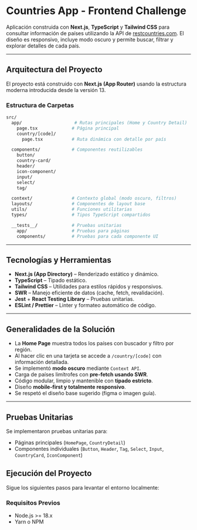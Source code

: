 # Countries App - Frontend Challenge

Aplicación construida con **Next.js**, **TypeScript** y **Tailwind CSS** para consultar información de países utilizando la API de [restcountries.com](https://restcountries.com/). El diseño es responsivo, incluye modo oscuro y permite buscar, filtrar y explorar detalles de cada país.

---

## Arquitectura del Proyecto

El proyecto está construido con **Next.js (App Router)** usando la estructura moderna introducida desde la versión 13.

### Estructura de Carpetas

```bash
src/
  app/                    # Rutas principales (Home y Country Detail)
    page.tsx             # Página principal
    country/[code]/
      page.tsx           # Ruta dinámica con detalle por país

  components/            # Componentes reutilizables
    button/
    country-card/
    header/
    icon-component/
    input/
    select/
    tag/

  context/               # Contexto global (modo oscuro, filtros)
  layouts/               # Componentes de layout base
  utils/                 # Funciones utilitarias
  types/                 # Tipos TypeScript compartidos

  __tests__/             # Pruebas unitarias
    app/                 # Pruebas para páginas
    components/          # Pruebas para cada componente UI
```

---

## Tecnologías y Herramientas

- **Next.js (App Directory)** – Renderizado estático y dinámico.
- **TypeScript** – Tipado estático.
- **Tailwind CSS** – Utilidades para estilos rápidos y responsivos.
- **SWR** – Manejo eficiente de datos (cache, fetch, revalidación).
- **Jest** + **React Testing Library** – Pruebas unitarias.
- **ESLint / Prettier** – Linter y formateo automático de código.

---

## Generalidades de la Solución

- La **Home Page** muestra todos los países con buscador y filtro por región.
- Al hacer clic en una tarjeta se accede a `/country/[code]` con información detallada.
- Se implementó **modo oscuro** mediante `Context API`.
- Carga de países limítrofes con **pre-fetch usando SWR**.
- Código modular, limpio y mantenible con **tipado estricto**.
- Diseño **mobile-first y totalmente responsivo**.
- Se respetó el diseño base sugerido (figma o imagen guía).

---

## Pruebas Unitarias

Se implementaron pruebas unitarias para:

- Páginas principales (`HomePage`, `CountryDetail`)
- Componentes individuales (`Button`, `Header`, `Tag`, `Select`, `Input`, `CountryCard`, `IconComponent`)

## Ejecución del Proyecto

Sigue los siguientes pasos para levantar el entorno localmente:

### Requisitos Previos

- Node.js >= 18.x
- Yarn o NPM
